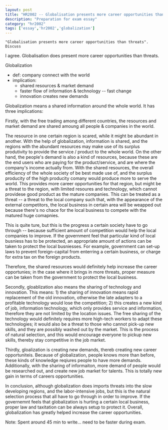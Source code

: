 ```yaml
---
layout: post
title: "HR2002 -- Globalisation presents more career opportunities than threats"
description: "Preparation for exam essay"
category: "hr2002"
tags: ['essay','hr2002','globalization']
---
```


    "Globalisation presents more career opportunities than threats". Discuss

I agree. Globalisation does present more career opportunities than threats.

Globalization
- def: company connect with the world
- implication:
  - shared resources & market demand
  - faster flow of information & technology -- fast change
  - innovation creates new demands

Globalization means a shared information around the whole world. It has three
implications:

Firstly, with the free trading among different countries, the resources and
market demand are shared amoung all people & companies in the world.

The resource in one certain region is scared, while it might be abundant in
another. With the help of globalization, information is shared, and the regions
with the abundant resources may make use of its surplus produtivity to provide
the service / product to the whole world. On the other hand, the people's demand
is also a kind of resources, because these are the end users who are paying for
the product/service, and are where the company's income actually from. With the
shared resources, the overall efficiency of the whole society of be best made
use of, and the surplus producity of the high producity comany would produce
more to serve the world. This provides more career opportunities for that
region, but might be a threat to the region, with limited resoures and
technology, which cannot providese good product as the mature companies. This
can be treated as a threat -- a threat to the local company such that, with the
appearance of the external competitors, the local business in certain area will
be weapped out because there's no chace for the local business to compete with
the matured huge comapnies.

This is quite ture, but this is the progress a certain society have to go
through -- because sufficient amount of competition would help the local
companies to improve. If the government feel that particular kind of local
busniess has to be protected, an appropriate amount of actions can be taken to
protect the local busniesses. For example, government can set-up laws to prevent
foreign-capital from enterring a certain business, or charge for extra tax on
the foreign products.

Therefore, the shared resources would definitely help increase the career
opportunies; in the case where it brings in more threats, proper measure can be
taken from the government to protect the local business.


Secondly, gloablization also means the sharing of technology and innovation.
This means: 1) the sharing of innovation means rapid replacement of the old
innovation, otherwise the late adapters to a profitable technology would lose
the competition; 2) this creates a new kind of job, information technology,
which only provides service and information, therefore they are not limited by
the location issues.
The free sharing of the technology would definitely requires more high-tech
workers to adapt these technologies; it would also be a threat to those who
cannot pick-up new skills, and they are possibly washed out by the market. This
is the process of natural selection, and this would encourage everyone to pickup
new skills, thereby stay competitive in the job market.

Thirdly, gloalization is creating new demands, thereb creating new career
opportuniteis. Because of globalization, people knows more than before, these
kinds of knowledge reqiures people to have more demands. Additionally, with the
sharing of informaiton, more demand of people would be researched out, and
create new job market for talents. This is totally new gain in terms of careers
opportunities.


In conclusion, although globalization does imports threats into the slow
developing regions, and the labor-intensive jobs, but this is the natural
selection process that all have to go through in order to improve. If the
governemnt feels that globalization is hurting a certain local business, proper
law and taxitation can be always setup to protect it. Overall, globalization has
greatly helped increase the career opportunities.


Note:
Spent around 45 min to write... need to be faster during exam.
